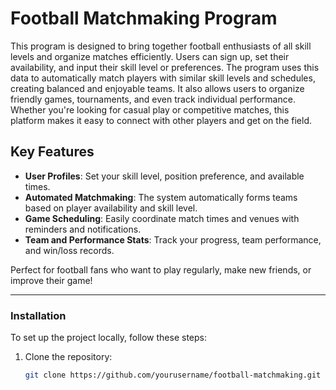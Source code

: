 # Football Matchmaking Program

This program is designed to bring together football enthusiasts of all skill levels and organize matches efficiently. Users can sign up, set their availability, and input their skill level or preferences. The program uses this data to automatically match players with similar skill levels and schedules, creating balanced and enjoyable teams. It also allows users to organize friendly games, tournaments, and even track individual performance. Whether you're looking for casual play or competitive matches, this platform makes it easy to connect with other players and get on the field.

## Key Features
- **User Profiles**: Set your skill level, position preference, and available times.
- **Automated Matchmaking**: The system automatically forms teams based on player availability and skill level.
- **Game Scheduling**: Easily coordinate match times and venues with reminders and notifications.
- **Team and Performance Stats**: Track your progress, team performance, and win/loss records.

Perfect for football fans who want to play regularly, make new friends, or improve their game!

---
### Installation

To set up the project locally, follow these steps:

1. Clone the repository:
   ```bash
   git clone https://github.com/yourusername/football-matchmaking.git
